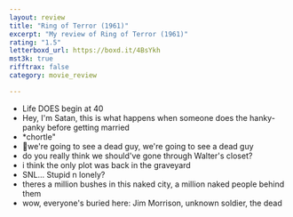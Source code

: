 ```yaml
---
layout: review
title: "Ring of Terror (1961)"
excerpt: "My review of Ring of Terror (1961)"
rating: "1.5"
letterboxd_url: https://boxd.it/4BsYkh
mst3k: true
rifftrax: false
category: movie_review

---
```


* Life DOES begin at 40
* Hey, I'm Satan, this is what happens when someone does the hanky-panky before getting married
* *chortle"
* 🎵we're going to see a dead guy, we're going to see a dead guy
* do you really think we should've gone through Walter's closet?
* i think the only plot was back in the graveyard
* SNL... Stupid n lonely?
* theres a million bushes in this naked city, a million naked people behind them
* wow, everyone's buried here: Jim Morrison, unknown soldier, the dead